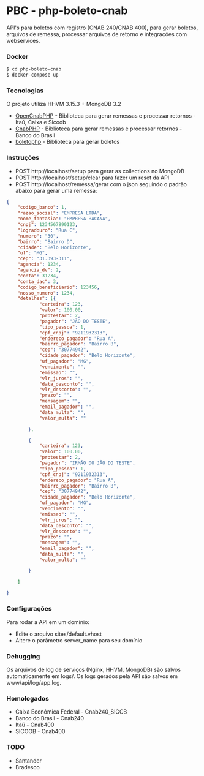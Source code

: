 # PBC - php-boleto-cnab

API's para boletos com registro (CNAB 240/CNAB 400), para gerar boletos, arquivos de remessa, processar arquivos de retorno e integrações com webservices.
### Docker

```sh
$ cd php-boleto-cnab
$ docker-compose up
```
### Tecnologias

O projeto utiliza HHVM 3.15.3 + MongoDB 3.2
* [OpenCnabPHP] - Biblioteca para gerar remessas e processar retornos - Itaú, Caixa e Sicoob
* [CnabPHP] - Biblioteca para gerar remessas e processar retornos - Banco do Brasil
* [boletophp] - Biblioteca para gerar boletos

### Instruções
  - POST http://localhost/setup para gerar as collections no MongoDB 
  - POST http://localhost/setup/clear para fazer um reset da API
  - POST http://localhost/remessa/gerar com o json seguindo o padrão abaixo para gerar uma remessa:
 
```json
{
	"codigo_banco": 1,
	"razao_social": "EMPRESA LTDA",
	"nome_fantasia": "EMPRESA BACANA",
	"cnpj": 1234567890123,
	"logradouro": "Rua C",
	"numero": "30",
	"bairro": "Bairro D",
	"cidade": "Belo Horizonte",
	"uf": "MG",
	"cep": "31.393-311",
	"agencia": 1234,
	"agencia_dv": 2,
	"conta": 31234,
	"conta_dac": 3,
	"codigo_beneficiario": 123456,
	"nosso_numero": 1234,
	"detalhes": [{
			"carteira": 123,
			"valor": 100.00,
			"protestar": 2,
			"pagador": "JÃO DO TESTE",
			"tipo_pessoa": 1,
			"cpf_cnpj": "9211932313",
			"endereco_pagador": "Rua A",
			"bairro_pagador": "Bairro B",
			"cep": "30774942",
			"cidade_pagador": "Belo Horizonte",
			"uf_pagador": "MG",
			"vencimento": "",
			"emissao": "",
			"vlr_juros": "",
			"data_desconto": "",
			"vlr_desconto": "",
			"prazo": "",
			"mensagem": "",
			"email_pagador": "",
			"data_multa": "",
			"valor_multa": ""

		},

		{
			"carteira": 123,
			"valor": 100.00,
			"protestar": 2,
			"pagador": "IRMÃO DO JÃO DO TESTE",
			"tipo_pessoa": 1,
			"cpf_cnpj": "9211932313",
			"endereco_pagador": "Rua A",
			"bairro_pagador": "Bairro B",
			"cep": "30774942",
			"cidade_pagador": "Belo Horizonte",
			"uf_pagador": "MG",
			"vencimento": "",
			"emissao": "",
			"vlr_juros": "",
			"data_desconto": "",
			"vlr_desconto": "",
			"prazo": "",
			"mensagem": "",
			"email_pagador": "",
			"data_multa": "",
			"valor_multa": ""

		}

	]

}
```

### Configurações
Para rodar a API em um domínio:
  - Edite o arquivo sites/default.vhost
  - Altere o parâmetro server_name para seu domínio

### Debugging

Os arquivos de log de serviços (Nginx, HHVM, MongoDB) são salvos automaticamente em logs/.
Os logs gerados pela API são salvos em www/api/log/app.log.




### Homologados

  - Caixa Econômica Federal - Cnab240_SIGCB
  - Banco do Brasil - Cnab240
  - Itaú - Cnab400
  - SICOOB - Cnab400

### TODO

  - Santander
  - Bradesco


   [OpenCnabPHP]: <https://github.com/QuilhaSoft/OpenCnabPHP>
   [CnabPHP]: <https://github.com/andersondanilo/CnabPHP>
   [boletophp]: <https://github.com/CobreGratis/boletophp>